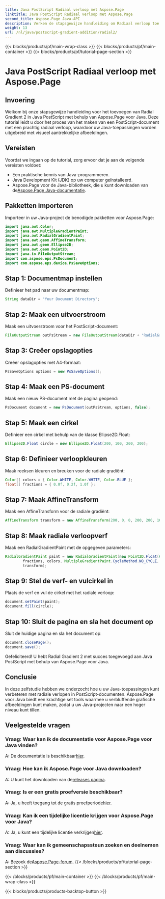 ```yaml
---
title: Java PostScript Radiaal verloop met Aspose.Page
linktitle: Java PostScript Radiaal verloop met Aspose.Page
second_title: Aspose.Page Java-API
description: Verken de stapsgewijze handleiding om Radiaal verloop toe te voegen aan Java PostScript met behulp van Aspose.Page voor verbluffende afbeeldingen in uw Java-toepassingen.
weight: 13
url: /nl/java/postscript-gradient-addition/radial2/
---
```


{{< blocks/products/pf/main-wrap-class >}}
{{< blocks/products/pf/main-container >}}
{{< blocks/products/pf/tutorial-page-section >}}

# Java PostScript Radiaal verloop met Aspose.Page

## Invoering
Welkom bij onze stapsgewijze handleiding voor het toevoegen van Radial Gradient 2 in Java PostScript met behulp van Aspose.Page voor Java. Deze tutorial leidt u door het proces van het maken van een PostScript-document met een prachtig radiaal verloop, waardoor uw Java-toepassingen worden uitgebreid met visueel aantrekkelijke afbeeldingen.
## Vereisten
Voordat we ingaan op de tutorial, zorg ervoor dat je aan de volgende vereisten voldoet:
- Een praktische kennis van Java-programmeren.
- Java Development Kit (JDK) op uw computer geïnstalleerd.
-  Aspose.Page voor de Java-bibliotheek, die u kunt downloaden van de[Aspose.Page Java-documentatie](https://reference.aspose.com/page/java/).
## Pakketten importeren
Importeer in uw Java-project de benodigde pakketten voor Aspose.Page:
```java
import java.awt.Color;
import java.awt.MultipleGradientPaint;
import java.awt.RadialGradientPaint;
import java.awt.geom.AffineTransform;
import java.awt.geom.Ellipse2D;
import java.awt.geom.Point2D;
import java.io.FileOutputStream;
import com.aspose.eps.PsDocument;
import com.aspose.eps.device.PsSaveOptions;
```
## Stap 1: Documentmap instellen
Definieer het pad naar uw documentmap:
```java
String dataDir = "Your Document Directory";
```
## Stap 2: Maak een uitvoerstroom
Maak een uitvoerstroom voor het PostScript-document:
```java
FileOutputStream outPsStream = new FileOutputStream(dataDir + "RadialGradient2_outPS.ps");
```
## Stap 3: Creëer opslagopties
Creëer opslagopties met A4-formaat:
```java
PsSaveOptions options = new PsSaveOptions();
```
## Stap 4: Maak een PS-document
Maak een nieuw PS-document met de pagina geopend:
```java
PsDocument document = new PsDocument(outPsStream, options, false);
```
## Stap 5: Maak een cirkel
Definieer een cirkel met behulp van de klasse Ellipse2D.Float:
```java
Ellipse2D.Float circle = new Ellipse2D.Float(200, 100, 200, 200);
```
## Stap 6: Definieer verloopkleuren
Maak reeksen kleuren en breuken voor de radiale gradiënt:
```java
Color[] colors = { Color.WHITE, Color.WHITE, Color.BLUE };
float[] fractions = { 0.0f, 0.2f, 1.0f };
```
## Stap 7: Maak AffineTransform
Maak een AffineTransform voor de radiale gradiënt:
```java
AffineTransform transform = new AffineTransform(200, 0, 0, 200, 200, 100);
```
## Stap 8: Maak radiale verloopverf
Maak een RadialGradientPaint met de opgegeven parameters:
```java
RadialGradientPaint paint = new RadialGradientPaint(new Point2D.Float(64, 64), 68, new Point2D.Float(24, 24),
        fractions, colors, MultipleGradientPaint.CycleMethod.NO_CYCLE, MultipleGradientPaint.ColorSpaceType.SRGB,
        transform);
```
## Stap 9: Stel de verf- en vulcirkel in
Plaats de verf en vul de cirkel met het radiale verloop:
```java
document.setPaint(paint);
document.fill(circle);
```
## Stap 10: Sluit de pagina en sla het document op
Sluit de huidige pagina en sla het document op:
```java
document.closePage();
document.save();
```
Gefeliciteerd! U hebt Radial Gradient 2 met succes toegevoegd aan Java PostScript met behulp van Aspose.Page voor Java.
## Conclusie
In deze zelfstudie hebben we onderzocht hoe u uw Java-toepassingen kunt verbeteren met radiale verlopen in PostScript-documenten. Aspose.Page voor Java biedt een krachtige set tools waarmee u verbluffende grafische afbeeldingen kunt maken, zodat u uw Java-projecten naar een hoger niveau kunt tillen.
## Veelgestelde vragen
### Vraag: Waar kan ik de documentatie voor Aspose.Page voor Java vinden?
 A: De documentatie is beschikbaar[hier](https://reference.aspose.com/page/java/).
### Vraag: Hoe kan ik Aspose.Page voor Java downloaden?
 A: U kunt het downloaden van de[releases pagina](https://releases.aspose.com/page/java/).
### Vraag: Is er een gratis proefversie beschikbaar?
 A: Ja, u heeft toegang tot de gratis proefperiode[hier](https://releases.aspose.com/).
### Vraag: Kan ik een tijdelijke licentie krijgen voor Aspose.Page voor Java?
 A: Ja, u kunt een tijdelijke licentie verkrijgen[hier](https://purchase.aspose.com/temporary-license/).
### Vraag: Waar kan ik gemeenschapssteun zoeken en deelnemen aan discussies?
 A: Bezoek de[Aspose.Page-forum](https://forum.aspose.com/c/page/39).
{{< /blocks/products/pf/tutorial-page-section >}}

{{< /blocks/products/pf/main-container >}}
{{< /blocks/products/pf/main-wrap-class >}}

{{< blocks/products/products-backtop-button >}}
